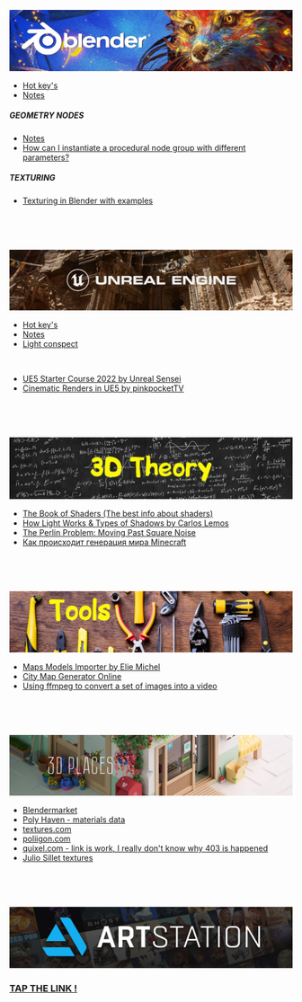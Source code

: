 ![](https://github.com/AazQsc/cg-synopsis/blob/main/blender.jpg)
- [Hot key's](https://github.com/AazQsc/cg-synopsis/blob/main/blender/hot-keys)
- [Notes](https://github.com/AazQsc/cg-synopsis/blob/main/blender/triks)
##### GEOMETRY NODES
- [Notes](https://github.com/AazQsc/cg-synopsis/blob/main/blender/nodes/nodes.md)
- [How can I instantiate a procedural node group with different parameters?](https://blender.stackexchange.com/questions/274485/how-can-i-instantiate-a-procedural-node-group-with-different-parameters)
##### TEXTURING
- [Texturing in Blender with examples](https://github.com/AazQsc/cg-synopsis/blob/main/blender/textures/basics-realistic-texturing.md)

<br>
<br>
<br>

![](https://github.com/AazQsc/cg-synopsis/blob/main/unreal.jpg)
- [Hot key's](https://github.com/AazQsc/cg-synopsis/blob/main/unreal5/hot-keys)
- [Notes](https://github.com/AazQsc/cg-synopsis/blob/main/unreal5/notes.md)
- [Light conspect](https://github.com/AazQsc/cg-synopsis/blob/main/unreal5/light)

<br>

- [UE5 Starter Course 2022 by Unreal Sensei](https://youtu.be/k-zMkzmduqI)
- [Cinematic Renders in UE5 by pinkpocketTV](https://youtu.be/GHFq4Dj7sVs)

<br>
<br>
<br>

![](https://github.com/AazQsc/cg-synopsis/blob/main/theory.jpg)
- [The Book of Shaders (The best info about shaders)](https://thebookofshaders.com/)
- [How Light Works & Types of Shadows by Carlos Lemos](https://80.lv/articles/tutorial-how-light-works-types-of-shadows/)
- [The Perlin Problem: Moving Past Square Noise](https://noiseposti.ng/posts/2022-01-16-The-Perlin-Problem-Moving-Past-Square-Noise.html)
- [Как происходит генерация мира Minecraft](https://habr.com/ru/post/673268/)

<br>
<br>
<br>

![](https://github.com/AazQsc/cg-synopsis/blob/main/tools.jpg)
- [Maps Models Importer by Elie Michel](https://github.com/eliemichel/MapsModelsImporter)
- [City Map Generator Online](https://maps.probabletrain.com/#/)
- [Using ffmpeg to convert a set of images into a video](https://hamelot.io/visualization/using-ffmpeg-to-convert-a-set-of-images-into-a-video/)

<br>
<br>
<br>

![](https://github.com/AazQsc/cg-synopsis/blob/main/3dplaces.jpg)
- [Blendermarket](https://blendermarket.com/)
- [Poly Haven - materials data](https://polyhaven.com/)
- [textures.com](https://www.textures.com/)
- [poliigon.com](https://www.poliigon.com/)
- [quixel.com - link is work, I really don't know why 403 is happened](https://quixel.com/megascans/home)
- [Julio Sillet textures](https://juliosillet.gumroad.com/)

<br>
<br>
<br>

![](https://github.com/AazQsc/cg-synopsis/blob/main/artstation.jpg)
### [TAP THE LINK !](https://www.artstation.com/nalegke)
